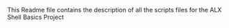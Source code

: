 This Readme file contains the description of all the scripts files for the ALX Shell Basics Project
